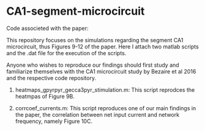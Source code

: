 # CA1-segment-microcircuit
Code associeted with the paper:

This repository focuses on the simulations regarding the segment CA1 microcircuit, thus Figures 9-12 of the paper. 
Here I attach two matlab scripts and the .dat file for the execution of the scripts. 

Anyone who wishes to reproduce our findings should first study and familiarize themselves with the CA1 microcircuit study by Bezaire et al 2016 and the respective code repository.

1. heatmaps_gpyrpyr_gecca3pyr_stimulation.m:
This script reprodces the heatmpas of Figure 9B.

2. corrcoef_currents.m:
This script reproduces one of our main findings in the paper, the correlation between net input current and network frequency, namely Figure 10C. 

